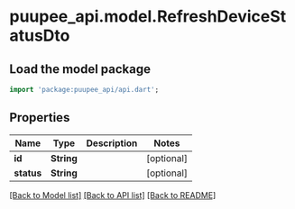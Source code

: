 # puupee_api.model.RefreshDeviceStatusDto

## Load the model package
```dart
import 'package:puupee_api/api.dart';
```

## Properties
Name | Type | Description | Notes
------------ | ------------- | ------------- | -------------
**id** | **String** |  | [optional] 
**status** | **String** |  | [optional] 

[[Back to Model list]](../README.md#documentation-for-models) [[Back to API list]](../README.md#documentation-for-api-endpoints) [[Back to README]](../README.md)


